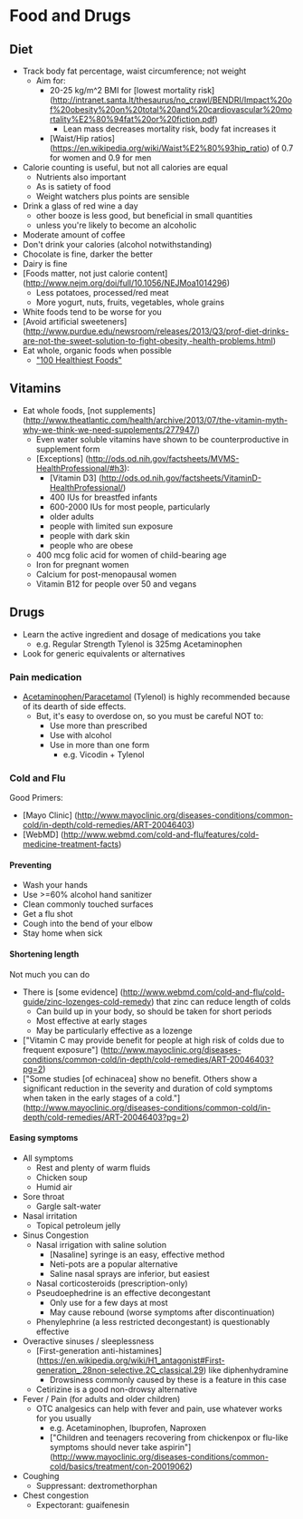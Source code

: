# Food and Drugs

## Diet

*   Track body fat percentage, waist circumference; not weight
    *   Aim for:
        *   20-25 kg/m^2 BMI for [lowest mortality risk]
            (http://intranet.santa.lt/thesaurus/no_crawl/BENDRI/Impact%20of%20obesity%20on%20total%20and%20cardiovascular%20mortality%E2%80%94fat%20or%20fiction.pdf)
            *   Lean mass decreases mortality risk, body fat increases it
        *   [Waist/Hip ratios]
            (https://en.wikipedia.org/wiki/Waist%E2%80%93hip_ratio)
            of 0.7 for women and 0.9 for men
*   Calorie counting is useful, but not all calories are equal
    *   Nutrients also important
    *   As is satiety of food
    *   Weight watchers plus points are sensible
*   Drink a glass of red wine a day
    *   other booze is less good, but beneficial in small quantities
    *   unless you're likely to become an alcoholic
*   Moderate amount of coffee
*   Don't drink your calories (alcohol notwithstanding)
*   Chocolate is fine, darker the better
*   Dairy is fine
*   [Foods matter, not just calorie content]
    (http://www.nejm.org/doi/full/10.1056/NEJMoa1014296)
    *   Less potatoes, processed/red meat
    *   More yogurt, nuts, fruits, vegetables, whole grains
*   White foods tend to be worse for you
*   [Avoid artificial sweeteners]
    (http://www.purdue.edu/newsroom/releases/2013/Q3/prof-diet-drinks-are-not-the-sweet-solution-to-fight-obesity,-health-problems.html)
*   Eat whole, organic foods when possible
    *   ["100 Healthiest Foods"](http://www.whfoods.com/foodstoc.php)

## Vitamins

*   Eat whole foods, [not supplements]
    (http://www.theatlantic.com/health/archive/2013/07/the-vitamin-myth-why-we-think-we-need-supplements/277947/)
    *   Even water soluble vitamins have shown to be counterproductive in supplement form
    *   [Exceptions]
        (http://ods.od.nih.gov/factsheets/MVMS-HealthProfessional/#h3):
        *   [Vitamin D3]
            (http://ods.od.nih.gov/factsheets/VitaminD-HealthProfessional/)
	    *   400 IUs for breastfed infants
	    *   600-2000 IUs for most people, particularly
		*   older adults
		*   people with limited sun exposure
		*   people with dark skin
		*   people who are obese
	*   400 mcg folic acid for women of child-bearing age
	*   Iron for pregnant women
	*   Calcium for post-menopausal women
	*   Vitamin B12 for people over 50 and vegans

## Drugs

*   Learn the active ingredient and dosage of medications you take
    *   e.g. Regular Strength Tylenol is 325mg Acetaminophen
*   Look for generic equivalents or alternatives

### Pain medication

*   [Acetaminophen/Paracetamol](https://en.wikipedia.org/wiki/Paracetamol)
    (Tylenol) is highly recommended because of its dearth of side effects.
    *   But, it's easy to overdose on, so you must be careful NOT to:
        *   Use more than prescribed
        *   Use with alcohol
        *   Use in more than one form
            *   e.g. Vicodin + Tylenol

### Cold and Flu

Good Primers:

*   [Mayo Clinic]
    (http://www.mayoclinic.org/diseases-conditions/common-cold/in-depth/cold-remedies/ART-20046403)
*   [WebMD]
    (http://www.webmd.com/cold-and-flu/features/cold-medicine-treatment-facts)

#### Preventing

*   Wash your hands
*   Use >=60% alcohol hand sanitizer
*   Clean commonly touched surfaces
*   Get a flu shot
*   Cough into the bend of your elbow
*   Stay home when sick

#### Shortening length

Not much you can do

*   There is [some evidence]
    (http://www.webmd.com/cold-and-flu/cold-guide/zinc-lozenges-cold-remedy)
    that zinc can reduce length of colds
    *   Can build up in your body, so should be taken for short periods
    *   Most effective at early stages
    *   May be particularly effective as a lozenge
*   ["Vitamin C may provide benefit for people at high risk of colds
    due to frequent exposure"]
    (http://www.mayoclinic.org/diseases-conditions/common-cold/in-depth/cold-remedies/ART-20046403?pg=2)
*   ["Some studies [of echinacea] show no benefit. Others show a
    significant reduction in the severity and duration of cold symptoms
    when taken in the early stages of a cold."]
    (http://www.mayoclinic.org/diseases-conditions/common-cold/in-depth/cold-remedies/ART-20046403?pg=2)

#### Easing symptoms

*   All symptoms
    *   Rest and plenty of warm fluids
    *   Chicken soup
    *   Humid air
*   Sore throat
    *   Gargle salt-water
*   Nasal irritation
    *   Topical petroleum jelly
*   Sinus Congestion
    *   Nasal irrigation with saline solution
        *   [Nasaline] syringe is an easy, effective method
        *   Neti-pots are a popular alternative
        *   Saline nasal sprays are inferior, but easiest
    *   Nasal corticosteroids (prescription-only)
    *   Pseudoephedrine is an effective decongestant
        *   Only use for a few days at most
        *   May cause rebound (worse symptoms after discontinuation)
    *   Phenylephrine (a less restricted decongestant) is questionably
        effective
*   Overactive sinuses / sleeplessness
    *   [First-generation anti-histamines]
        (https://en.wikipedia.org/wiki/H1_antagonist#First-generation_.28non-selective.2C_classical.29)
        like diphenhydramine
        *   Drowsiness commonly caused by these is a feature in this case
    *   Cetirizine is a good non-drowsy alternative
*   Fever / Pain (for adults and older children)
    *   OTC analgesics can help with fever and pain,
        use whatever works for you usually
        *   e.g. Acetaminophen, Ibuprofen, Naproxen
        *   ["Children and teenagers recovering from chickenpox or
            flu-like symptoms should never take aspirin"]
            (http://www.mayoclinic.org/diseases-conditions/common-cold/basics/treatment/con-20019062)
*   Coughing
    *   Suppressant: dextromethorphan
*   Chest congestion
    *   Expectorant: guaifenesin
